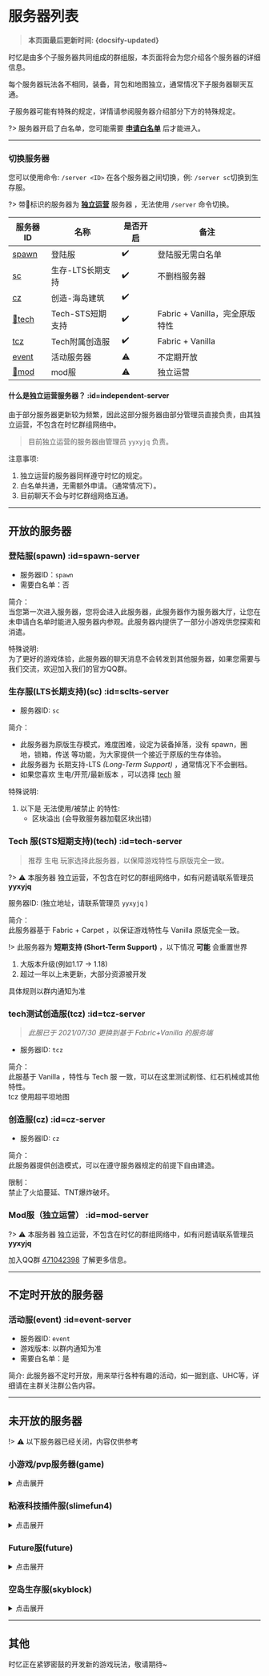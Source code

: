 # 服务器列表

> **本页面最后更新时间: {docsify-updated}**

时忆是由多个子服务器共同组成的群组服，本页面将会为您介绍各个服务器的详细信息。

每个服务器玩法各不相同，装备，背包和地图独立，通常情况下子服务器聊天互通。

子服务器可能有特殊的规定，详情请参阅服务器介绍部分下方的特殊规定。

?> 服务器开启了白名单，您可能需要 [**申请白名单**](/zh-CN/join/whitelist.md) 后才能进入。

-----

### 切换服务器

您可以使用命令:  ``/server <ID>`` 在各个服务器之间切换，例: ``/server sc``切换到生存服。  

?> 带💠标识的服务器为 <span class="nw-explain" title="例如，服务器为 1.16.4 版本，则你只能使用 1.16.4 客户端"> **[独立运营](#independent-server)** </span>  服务器 ，无法使用 ``/server`` 命令切换。

服务器ID | 名称 | 是否开启 | 备注
---|---|---|---
[spawn](#spawn-server) | 登陆服 | :heavy_check_mark: | 登陆服无需白名单
[sc](#sclts-server) | 生存-LTS长期支持  | :heavy_check_mark: | 不删档服务器
[cz](#cz-server) | 创造-海岛建筑  | :heavy_check_mark: | 
[💠tech](#tech-server) | Tech-STS短期支持 | :heavy_check_mark:  | Fabric + Vanilla，完全原版特性
[tcz](#tcz-server) | Tech附属创造服 | :heavy_check_mark:  | Fabric + Vanilla
[event](#event-server) | 活动服务器  | ⚠ | 不定期开放
[💠mod](#mod-server) | mod服 |  ⚠ | 独立运营


#### 什么是独立运营服务器？  :id=independent-server

由于部分服务器更新较为频繁，因此这部分服务器由部分管理员直接负责，由其独立运营，不包含在时忆群组网络中。

> 目前独立运营的服务器由管理员 ``yyxyjq`` 负责。

注意事项: 
1. 独立运营的服务器同样遵守时忆的规定。
2. 白名单共通，无需额外申请。（通常情况下）。
3. 目前聊天不会与时忆群组网络互通。

-----

## 开放的服务器 

### 登陆服(spawn)  :id=spawn-server

- 服务器ID：``spawn``  
- 需要白名单：否  

简介：  
当您第一次进入服务器，您将会进入此服务器，此服务器作为服务器大厅，让您在未申请白名单时能进入服务器内参观。此服务器内提供了一部分小游戏供您探索和消遣。

特殊说明:  
为了更好的游戏体验，此服务器的聊天消息不会转发到其他服务器，如果您需要与我们交流，欢迎加入我们的官方QQ群。

### 生存服(LTS长期支持)(sc) :id=sclts-server

- 服务器ID: ``sc``  

简介：  
- 此服务器为原版生存模式，难度困难，设定为装备掉落，没有 spawn，圈地，锁箱，传送 等功能，为大家提供一个接近于原版的生存体验。  
- 此服务器为 长期支持-LTS *(Long-Term Support)*  ，通常情况下不会删档。  
- 如果您喜欢 生电/开荒/最新版本 ，可以选择 [tech](#tech-server) 服

特殊说明:

1. 以下是 无法使用/被禁止 的特性:
    - 区块溢出 (会导致服务器加载区块出错)

### Tech 服(STS短期支持)(tech) :id=tech-server

> 推荐 生电 玩家选择此服务器，以保障游戏特性与原版完全一致。

?> ⚠ 本服务器 独立运营，不包含在时忆的群组网络中，如有问题请联系管理员 **yyxyjq**

服务器ID: (独立地址，请联系管理员 ``yyxyjq`` )  

简介：  
此服务器基于 Fabric + Carpet ，以保证游戏特性与 Vanilla 原版完全一致。

!> 此服务器为 **短期支持 (Short-Term Support)** ，以下情况 **可能** 会重置世界

1. 大版本升级(例如1.17 -> 1.18)
2. 超过一年以上未更新，大部分资源被开发

具体规则以群内通知为准

### tech测试创造服(tcz) :id=tcz-server

> *此服已于 2021/07/30 更换到基于 Fabric+Vanilla 的服务端*

- 服务器ID: ``tcz``  

简介：  
此服基于 Vanilla ，特性与 Tech 服 一致，可以在这里测试刷怪、红石机械或其他特性。  
tcz 使用超平坦地图


### 创造服(cz) :id=cz-server

- 服务器ID: ``cz``  

简介：  
此服务器提供创造模式，可以在遵守服务器规定的前提下自由建造。  

限制：  
禁止了火焰蔓延、TNT爆炸破坏。


### Mod服（独立运营） :id=mod-server

?> ⚠ 本服务器 独立运营，不包含在时忆的群组网络中，如有问题请联系管理员 **yyxyjq**

加入QQ群 [471042398](https://jq.qq.com/?_wv=1027&k=5Eghuls) 了解更多信息。

-----

## 不定时开放的服务器

### 活动服(event)  :id=event-server

- 服务器ID: ``event``  
- 游戏版本: 以群内通知为准  
- 需要白名单：是  

简介:
此服务器不定时开放，用来举行各种有趣的活动，如一掘到底、UHC等，详细请在主群关注群公告内容。

-----

## 未开放的服务器 

!> ⚠ 以下服务器已经关闭，内容仅供参考

### 小游戏/pvp服务器(game)

<details>
<summary>点击展开</summary>
    
简介:  
此服务器提供PVP和小游戏  
暂未开放
</details>

### 粘液科技插件服(slimefun4)

<details>
<summary>点击展开</summary>
    
简介:
此服务器加装了一些有趣的插件，如粘液科技和经验怪等，在刷怪参数上与sc一致。  
由于计划玩法更新，关闭本服务器。  
    
</details>


### Future服(future)

<details>
<summary>点击展开</summary>
    
> 注: 由于使用率过低，Future服已从 2020/01/15 起暂时关闭。  
> 注: 2021/06/27 已升级为基于 Fabric 的 tech 服(见上文)

简介：此服务器提供新版本的抢先游玩体验，会在生存服更新到最新版之前开放
    
</details>



### 空岛生存服(skyblock)

<details>
<summary>点击展开</summary>
    
> 注: 由于活跃度较低，skyblock 服已从 2021/07 起暂时关闭。  

简介：  
此服务器提供空岛生存玩法。
    
</details>


-----

## 其他
时忆正在紧锣密鼓的开发新的游戏玩法，敬请期待~
